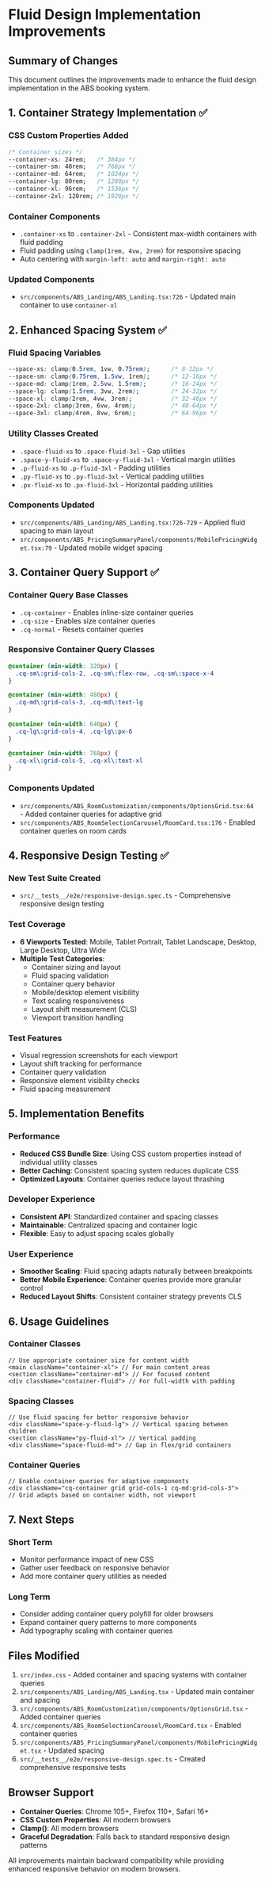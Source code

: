 # Fluid Design Implementation Improvements

## Summary of Changes

This document outlines the improvements made to enhance the fluid design implementation in the ABS booking system.

## 1. Container Strategy Implementation ✅

### CSS Custom Properties Added
```css
/* Container sizes */
--container-xs: 24rem;   /* 384px */
--container-sm: 48rem;   /* 768px */
--container-md: 64rem;   /* 1024px */
--container-lg: 80rem;   /* 1280px */
--container-xl: 96rem;   /* 1536px */
--container-2xl: 120rem; /* 1920px */
```

### Container Components
- `.container-xs` to `.container-2xl` - Consistent max-width containers with fluid padding
- Fluid padding using `clamp(1rem, 4vw, 2rem)` for responsive spacing
- Auto centering with `margin-left: auto` and `margin-right: auto`

### Updated Components
- `src/components/ABS_Landing/ABS_Landing.tsx:726` - Updated main container to use `container-xl`

## 2. Enhanced Spacing System ✅

### Fluid Spacing Variables
```css
--space-xs: clamp(0.5rem, 1vw, 0.75rem);      /* 8-12px */
--space-sm: clamp(0.75rem, 1.5vw, 1rem);      /* 12-16px */
--space-md: clamp(1rem, 2.5vw, 1.5rem);       /* 16-24px */
--space-lg: clamp(1.5rem, 3vw, 2rem);         /* 24-32px */
--space-xl: clamp(2rem, 4vw, 3rem);           /* 32-48px */
--space-2xl: clamp(3rem, 6vw, 4rem);          /* 48-64px */
--space-3xl: clamp(4rem, 8vw, 6rem);          /* 64-96px */
```

### Utility Classes Created
- `.space-fluid-xs` to `.space-fluid-3xl` - Gap utilities
- `.space-y-fluid-xs` to `.space-y-fluid-3xl` - Vertical margin utilities  
- `.p-fluid-xs` to `.p-fluid-3xl` - Padding utilities
- `.py-fluid-xs` to `.py-fluid-3xl` - Vertical padding utilities
- `.px-fluid-xs` to `.px-fluid-3xl` - Horizontal padding utilities

### Components Updated
- `src/components/ABS_Landing/ABS_Landing.tsx:726-729` - Applied fluid spacing to main layout
- `src/components/ABS_PricingSummaryPanel/components/MobilePricingWidget.tsx:79` - Updated mobile widget spacing

## 3. Container Query Support ✅

### Container Query Base Classes
- `.cq-container` - Enables inline-size container queries
- `.cq-size` - Enables size container queries  
- `.cq-normal` - Resets container queries

### Responsive Container Query Classes
```css
@container (min-width: 320px) {
  .cq-sm\:grid-cols-2, .cq-sm\:flex-row, .cq-sm\:space-x-4
}

@container (min-width: 480px) {
  .cq-md\:grid-cols-3, .cq-md\:text-lg
}

@container (min-width: 640px) {
  .cq-lg\:grid-cols-4, .cq-lg\:px-6
}

@container (min-width: 768px) {
  .cq-xl\:grid-cols-5, .cq-xl\:text-xl
}
```

### Components Updated
- `src/components/ABS_RoomCustomization/components/OptionsGrid.tsx:64` - Added container queries for adaptive grid
- `src/components/ABS_RoomSelectionCarousel/RoomCard.tsx:176` - Enabled container queries on room cards

## 4. Responsive Design Testing ✅

### New Test Suite Created
- `src/__tests__/e2e/responsive-design.spec.ts` - Comprehensive responsive design testing

### Test Coverage
- **6 Viewports Tested**: Mobile, Tablet Portrait, Tablet Landscape, Desktop, Large Desktop, Ultra Wide
- **Multiple Test Categories**:
  - Container sizing and layout
  - Fluid spacing validation
  - Container query behavior
  - Mobile/desktop element visibility
  - Text scaling responsiveness
  - Layout shift measurement (CLS)
  - Viewport transition handling

### Test Features
- Visual regression screenshots for each viewport
- Layout shift tracking for performance
- Container query validation
- Responsive element visibility checks
- Fluid spacing measurement

## 5. Implementation Benefits

### Performance
- **Reduced CSS Bundle Size**: Using CSS custom properties instead of individual utility classes
- **Better Caching**: Consistent spacing system reduces duplicate CSS
- **Optimized Layouts**: Container queries reduce layout thrashing

### Developer Experience
- **Consistent API**: Standardized container and spacing classes
- **Maintainable**: Centralized spacing and container logic
- **Flexible**: Easy to adjust spacing scales globally

### User Experience
- **Smoother Scaling**: Fluid spacing adapts naturally between breakpoints
- **Better Mobile Experience**: Container queries provide more granular control
- **Reduced Layout Shifts**: Consistent container strategy prevents CLS

## 6. Usage Guidelines

### Container Classes
```tsx
// Use appropriate container size for content width
<main className="container-xl"> // For main content areas
<section className="container-md"> // For focused content
<div className="container-fluid"> // For full-width with padding
```

### Spacing Classes  
```tsx
// Use fluid spacing for better responsive behavior
<div className="space-y-fluid-lg"> // Vertical spacing between children
<section className="py-fluid-xl"> // Vertical padding
<div className="space-fluid-md"> // Gap in flex/grid containers
```

### Container Queries
```tsx
// Enable container queries for adaptive components
<div className="cq-container grid grid-cols-1 cq-md:grid-cols-3">
// Grid adapts based on container width, not viewport
```

## 7. Next Steps

### Short Term
- Monitor performance impact of new CSS
- Gather user feedback on responsive behavior
- Add more container query utilities as needed

### Long Term  
- Consider adding container query polyfill for older browsers
- Expand container query patterns to more components
- Add typography scaling with container queries

## Files Modified

1. `src/index.css` - Added container and spacing systems with container queries
2. `src/components/ABS_Landing/ABS_Landing.tsx` - Updated main container and spacing
3. `src/components/ABS_RoomCustomization/components/OptionsGrid.tsx` - Added container queries
4. `src/components/ABS_RoomSelectionCarousel/RoomCard.tsx` - Enabled container queries
5. `src/components/ABS_PricingSummaryPanel/components/MobilePricingWidget.tsx` - Updated spacing
6. `src/__tests__/e2e/responsive-design.spec.ts` - Created comprehensive responsive tests

## Browser Support

- **Container Queries**: Chrome 105+, Firefox 110+, Safari 16+
- **CSS Custom Properties**: All modern browsers
- **Clamp()**: All modern browsers
- **Graceful Degradation**: Falls back to standard responsive design patterns

All improvements maintain backward compatibility while providing enhanced responsive behavior on modern browsers.